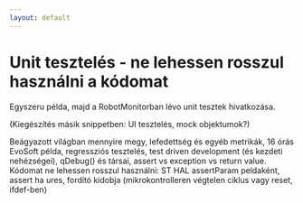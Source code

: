 ```yaml
---
layout: default
---
```


# Unit tesztelés - ne lehessen rosszul használni a kódomat

Egyszeru példa, majd a RobotMonitorban lévo unit tesztek hivatkozása.

(Kiegészítés másik snippetben: UI tesztelés, mock objektumok?)

Beágyazott világban mennyire megy, lefedettség és egyéb metrikák, 16 órás EvoSoft példa, regressziós tesztelés, test driven development (és kezdeti nehézségei), qDebug() és társai, assert vs exception vs return value.
Kódomat ne lehessen rosszul használni: ST HAL assertParam peldaként, assert ha ures, fordító kidobja (mikrokontrolleren végtelen ciklus vagy reset, ifdef-ben)
